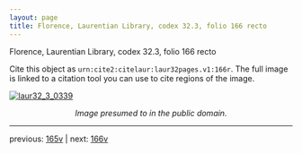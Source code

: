 ```yaml
---
layout: page
title: Florence, Laurentian Library, codex 32.3, folio 166 recto
---
```


Florence, Laurentian Library, codex 32.3, folio 166 recto

Cite this object as `urn:cite2:citelaur:laur32pages.v1:166r`.  The full image is linked to a citation tool you can use to cite regions of the image.

[![laur32_3_0339](http://www.homermultitext.org/iipsrv?IIIF=/project/homer/pyramidal/deepzoom/citelaur/laur32imgs/v1/laur32_3_0339.tif/full/800,/0/default.jpg)](http://www.homermultitext.org/ict2/?urn=urn:cite2:citelaur:laur32imgs.v1:laur32_3_0339) 

<p style="text-align: center; font-style: italic;">Image presumed to in the public domain.</p>

---

previous: [165v](../165v/) | next: [166v](../166v/)